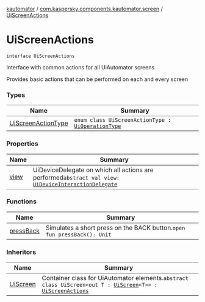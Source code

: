 [kautomator](../../index.md) / [com.kaspersky.components.kautomator.screen](../index.md) / [UiScreenActions](./index.md)

# UiScreenActions

`interface UiScreenActions`

Interface with common actions for all UiAutomator screens

Provides basic actions that can be performed on each and every screen

### Types

| Name | Summary |
|---|---|
| [UiScreenActionType](-ui-screen-action-type/index.md) | `enum class UiScreenActionType : `[`UiOperationType`](../../com.kaspersky.components.kautomator.intercept.operation/-ui-operation-type/index.md) |

### Properties

| Name | Summary |
|---|---|
| [view](view.md) | UiDeviceDelegate on which all actions are performed`abstract val view: `[`UiDeviceInteractionDelegate`](../../com.kaspersky.components.kautomator.intercept.delegate/-ui-device-interaction-delegate/index.md) |

### Functions

| Name | Summary |
|---|---|
| [pressBack](press-back.md) | Simulates a short press on the BACK button.`open fun pressBack(): Unit` |

### Inheritors

| Name | Summary |
|---|---|
| [UiScreen](../-ui-screen/index.md) | Container class for UiAutomator elements.`abstract class UiScreen<out T : `[`UiScreen`](../-ui-screen/index.md)`<T>> : `[`UiScreenActions`](./index.md) |
